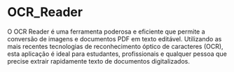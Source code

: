 # OCR_Reader
O OCR Reader é uma ferramenta poderosa e eficiente que permite a conversão de imagens e documentos PDF em texto editável. Utilizando as mais recentes tecnologias de reconhecimento óptico de caracteres (OCR), esta aplicação é ideal para estudantes, profissionais e qualquer pessoa que precise extrair rapidamente texto de documentos digitalizados.

